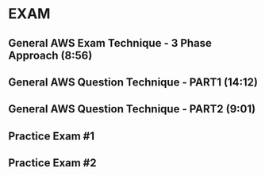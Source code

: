 # EXAM

## General AWS Exam Technique - 3 Phase Approach (8:56)

## General AWS Question Technique - PART1 (14:12)

## General AWS Question Technique - PART2 (9:01)

## Practice Exam #1

## Practice Exam #2
